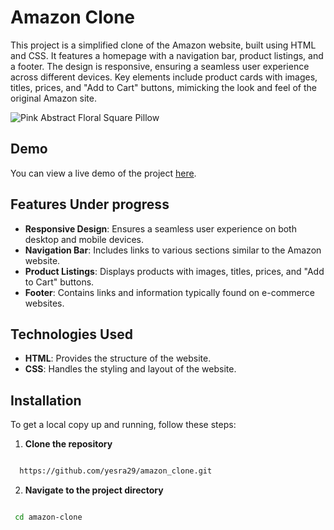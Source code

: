 # Amazon Clone

This project is a simplified clone of the Amazon website, built using HTML and CSS. It features a homepage with a navigation bar, product listings, and a footer. The design is responsive, ensuring a seamless user experience across different devices. Key elements include product cards with images, titles, prices, and "Add to Cart" buttons, mimicking the look and feel of the original Amazon site.

![Pink Abstract Floral Square Pillow](https://github.com/Drishtantranjan/amazon_clone/assets/84273332/f9395744-12bf-4c9a-84f3-90c3ddf99723)

## Demo
You can view a live demo of the project [here](#).

## Features Under progress
- **Responsive Design**: Ensures a seamless user experience on both desktop and mobile devices.
- **Navigation Bar**: Includes links to various sections similar to the Amazon website.
- **Product Listings**: Displays products with images, titles, prices, and "Add to Cart" buttons.
- **Footer**: Contains links and information typically found on e-commerce websites.

## Technologies Used
- **HTML**: Provides the structure of the website.
- **CSS**: Handles the styling and layout of the website.

## Installation
To get a local copy up and running, follow these steps:

1. **Clone the repository**

 ```sh

   https://github.com/yesra29/amazon_clone.git

 ```
2. **Navigate to the project directory**

 ```sh

  cd amazon-clone
 ```
